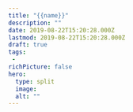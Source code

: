 ```yaml
---
title: "{{name}}"
description: ""
date: 2019-08-22T15:20:28.000Z
lastmod: 2019-08-22T15:20:28.000Z
draft: true
tags:
 -
richPicture: false
hero:
  type: split
  image:
  alt: ""
---
```

